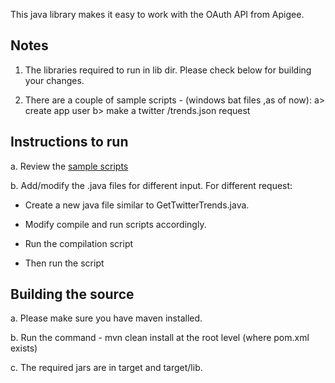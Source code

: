 This java library makes it easy to work with the OAuth API from Apigee.

## Notes ##
1. The libraries required to run in lib dir. Please check below for building your changes. 

2. There are a couple of sample scripts - (windows bat files ,as of now):
    a> create app user
    b> make a twitter /trends.json request
    
## Instructions to run ##

a. Review the [sample scripts](https://github.com/apigee/Apigee-Client-Library-for-Java/tree/master/src/main/sample-examples)

b. Add/modify the .java files for different input. For different request: 

* Create a new java file similar to GetTwitterTrends.java.

* Modify compile and run scripts accordingly.

* Run the compilation script

* Then run the script

## Building the source ##

a. Please make sure you have maven installed.

b. Run the command - mvn clean install at the root level (where pom.xml exists)

c. The required jars are in target and target/lib.